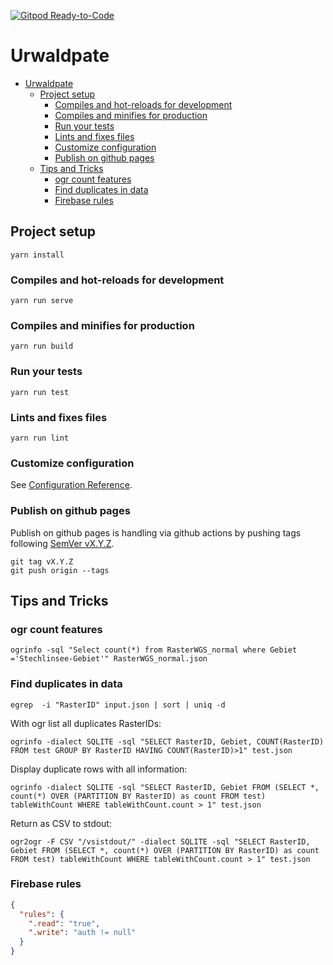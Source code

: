 [![Gitpod Ready-to-Code](https://img.shields.io/badge/Gitpod-Ready--to--Code-blue?logo=gitpod)](https://gitpod.io/#https://github.com/BjoernSchilberg/stechlinsee-gebiet)

# Urwaldpate

- [Urwaldpate](#urwaldpate)
  - [Project setup](#project-setup)
    - [Compiles and hot-reloads for development](#compiles-and-hot-reloads-for-development)
    - [Compiles and minifies for production](#compiles-and-minifies-for-production)
    - [Run your tests](#run-your-tests)
    - [Lints and fixes files](#lints-and-fixes-files)
    - [Customize configuration](#customize-configuration)
    - [Publish on github pages](#publish-on-github-pages)
  - [Tips and Tricks](#tips-and-tricks)
    - [ogr count features](#ogr-count-features)
    - [Find duplicates in data](#find-duplicates-in-data)
    - [Firebase rules](#firebase-rules)

## Project setup

```shell
yarn install
```

### Compiles and hot-reloads for development

```shell
yarn run serve
```

### Compiles and minifies for production

```shell
yarn run build
```

### Run your tests

```shell
yarn run test
```

### Lints and fixes files

```shell
yarn run lint
```

### Customize configuration

See [Configuration Reference](https://cli.vuejs.org/config/).

### Publish on github pages

Publish on github pages is handling via github actions by pushing tags
following [SemVer vX.Y.Z](https://semver.org/).

```shell
git tag vX.Y.Z
git push origin --tags
```

## Tips and Tricks

### ogr count features

```shell
ogrinfo -sql "Select count(*) from RasterWGS_normal where Gebiet ='Stechlinsee-Gebiet'" RasterWGS_normal.json
```

### Find duplicates in data

```shell
egrep  -i "RasterID" input.json | sort | uniq -d
````

With ogr list all duplicates RasterIDs:

```shell
ogrinfo -dialect SQLITE -sql "SELECT RasterID, Gebiet, COUNT(RasterID) FROM test GROUP BY RasterID HAVING COUNT(RasterID)>1" test.json
```

Display duplicate rows with all information:

```shell
ogrinfo -dialect SQLITE -sql "SELECT RasterID, Gebiet FROM (SELECT *, count(*) OVER (PARTITION BY RasterID) as count FROM test) tableWithCount WHERE tableWithCount.count > 1" test.json
````

Return as CSV to stdout:

```shell
ogr2ogr -F CSV "/vsistdout/" -dialect SQLITE -sql "SELECT RasterID, Gebiet FROM (SELECT *, count(*) OVER (PARTITION BY RasterID) as count FROM test) tableWithCount WHERE tableWithCount.count > 1" test.json
```

### Firebase rules

```json
{
  "rules": {
    ".read": "true",
    ".write": "auth != null"
  }
}
```